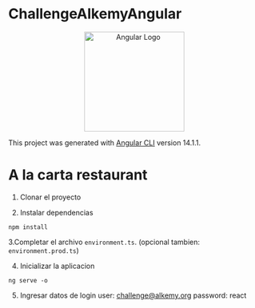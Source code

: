 # ChallengeAlkemyAngular

<p align="center">
  <a href="http://nestjs.com/" target="blank">
  <img src="https://upload.wikimedia.org/wikipedia/commons/c/cf/Angular_full_color_logo.svg" 
        width="200" alt="Angular Logo" /></a>
</p>

This project was generated with [Angular CLI](https://github.com/angular/angular-cli) version 14.1.1.
# A la carta restaurant

1. Clonar el proyecto

2. Instalar dependencias
```
npm install
```

3.Completar el archivo ```environment.ts```. (opcional tambien: ```environment.prod.ts```)


4. Inicializar la aplicacion
```
ng serve -o
```

5. Ingresar datos de login
user: challenge@alkemy.org
password: react